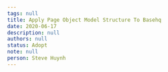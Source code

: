 ```yaml
---
tags: null
title: Apply Page Object Model Structure To Basehq
date: 2020-06-17
description: null
authors: null
status: Adopt
note: null
person: Steve Huynh
---
```


